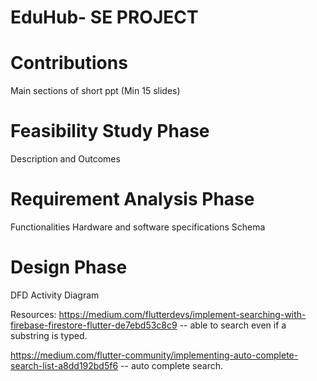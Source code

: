 # EduHub- SE PROJECT

# Contributions 

Main sections of short ppt (Min 15 slides)

# Feasibility Study Phase
Description and Outcomes

# Requirement Analysis Phase
Functionalities
Hardware and software specifications 
Schema

# Design Phase
DFD
Activity Diagram


Resources:
https://medium.com/flutterdevs/implement-searching-with-firebase-firestore-flutter-de7ebd53c8c9   -- able to search even if a substring is typed.

https://medium.com/flutter-community/implementing-auto-complete-search-list-a8dd192bd5f6  -- auto complete search. 

